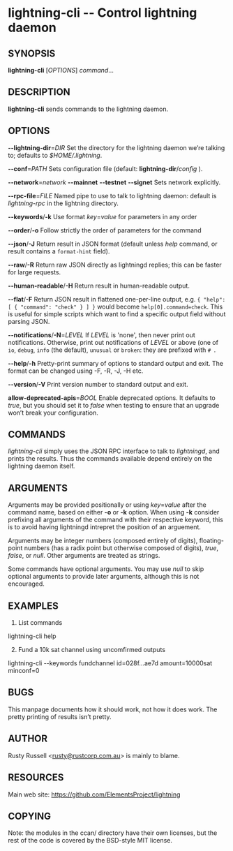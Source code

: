 lightning-cli -- Control lightning daemon
=========================================

SYNOPSIS
--------

**lightning-cli** \[*OPTIONS*\] *command*…

DESCRIPTION
-----------

**lightning-cli** sends commands to the lightning daemon.

OPTIONS
-------

 **--lightning-dir**=*DIR*
Set the directory for the lightning daemon we’re talking to; defaults to
*$HOME/.lightning*.

 **--conf**=*PATH*
Sets configuration file (default: **lightning-dir**/*config* ).

 **--network**=*network*
 **--mainnet**
 **--testnet**
 **--signet**
Sets network explicitly.

 **--rpc-file**=*FILE*
Named pipe to use to talk to lightning daemon: default is
*lightning-rpc* in the lightning directory.

 **--keywords**/**-k**
Use format *key*=*value* for parameters in any order

 **--order**/**-o**
Follow strictly the order of parameters for the command

 **--json**/**-J**
Return result in JSON format (default unless *help* command,
or result contains a `format-hint` field).

 **--raw**/**-R**
Return raw JSON directly as lightningd replies; this can be faster for
large requests.

 **--human-readable**/**-H**
Return result in human-readable output.

 **--flat**/**-F**
Return JSON result in flattened one-per-line output, e.g. `{ "help":
[ { "command": "check" } ] }` would become `help[0].command=check`.
This is useful for simple scripts which want to find a specific output
field without parsing JSON.

 **--notifications**/**-N**=*LEVEL*
If *LEVEL* is 'none', then never print out notifications.  Otherwise,
print out notifications of *LEVEL* or above (one of `io`, `debug`,
`info` (the default), `unusual` or `broken`: they are prefixed with `#
`.

 **--help**/**-h**
Pretty-print summary of options to standard output and exit.  The format can
be changed using -F, -R, -J, -H etc.

 **--version**/**-V**
Print version number to standard output and exit.

 **allow-deprecated-apis**=*BOOL*
Enable deprecated options. It defaults to *true*, but you should set
it to *false* when testing to ensure that an upgrade won’t break your
configuration.

COMMANDS
--------

*lightning-cli* simply uses the JSON RPC interface to talk to
*lightningd*, and prints the results. Thus the commands available depend
entirely on the lightning daemon itself.

ARGUMENTS
---------

Arguments may be provided positionally or using *key*=*value* after the
command name, based on either **-o** or **-k** option. When using **-k** 
consider prefixing all arguments of the command with their respective keyword, 
this is to avoid having lightningd intrepret the position of an arguement. 

Arguments may be integer numbers (composed entirely of digits), floating-point 
numbers (has a radix point but otherwise composed of digits), *true*, *false*,
or *null*. Other arguments are treated as strings.

Some commands have optional arguments. You may use *null* to skip
optional arguments to provide later arguments, although this is not encouraged.

EXAMPLES
--------

1. List commands

lightning-cli help

2. Fund a 10k sat channel using uncomfirmed outputs

lightning-cli --keywords fundchannel id=028f...ae7d amount=10000sat minconf=0

BUGS
----

This manpage documents how it should work, not how it does work. The
pretty printing of results isn’t pretty.

AUTHOR
------

Rusty Russell <<rusty@rustcorp.com.au>> is mainly to blame.

RESOURCES
---------

Main web site: <https://github.com/ElementsProject/lightning>

COPYING
-------

Note: the modules in the ccan/ directory have their own licenses, but
the rest of the code is covered by the BSD-style MIT license.

